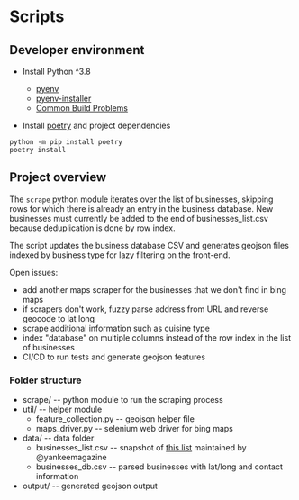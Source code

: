 # Scripts

## Developer environment

* Install Python ^3.8

    * [pyenv](https://github.com/pyenv/pyenv)
    * [pyenv-installer](https://github.com/pyenv/pyenv-installer)
    * [Common Build Problems](https://github.com/pyenv/pyenv/wiki/common-build-problems)

* Install [poetry](https://github.com/python-poetry/poetry) and project dependencies

```
python -m pip install poetry
poetry install
```

## Project overview

The `scrape` python module iterates over the list of businesses, skipping rows for which there is already an entry in the business database. New businesses must currently be added to the end of businesses_list.csv because deduplication is done by row index.

The script updates the business database CSV and generates geojson files indexed by business type for lazy filtering on the front-end.

Open issues:

- add another maps scraper for the businesses that we don't find in bing maps
- if scrapers don't work, fuzzy parse address from URL and reverse geocode to lat long
- scrape additional information such as cuisine type
- index "database" on multiple columns instead of the row index in the list of businesses
- CI/CD to run tests and generate geojson features

### Folder structure

* scrape/ -- python module to run the scraping process
* util/ -- helper module
    * feature_collection.py -- geojson helper file
    * maps_driver.py -- selenium web driver for bing maps
* data/ -- data folder
    * businesses_list.csv -- snapshot of [this list](https://docs.google.com/spreadsheets/d/1N38NS-e9TWDr8a2An7Q6TDAcIKx4HI2K_AahsbnW26M/) maintained by @yankeemagazine
    * businesses_db.csv -- parsed businesses with lat/long and contact information
* output/ -- generated geojson output
